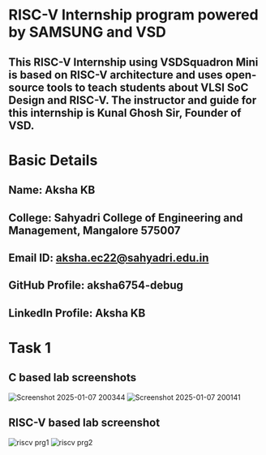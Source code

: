 
# RISC-V Internship program powered by SAMSUNG and VSD
## This RISC-V Internship using VSDSquadron Mini is based on RISC-V architecture and uses open-source tools to teach students about VLSI SoC Design and RISC-V. The instructor and guide for this internship is Kunal Ghosh Sir, Founder of VSD.
# Basic Details
## Name: Aksha KB
## College: Sahyadri College of Engineering and Management, Mangalore 575007
## Email ID: aksha.ec22@sahyadri.edu.in
## GitHub Profile: aksha6754-debug
## LinkedIn Profile: Aksha KB
# Task 1
## C based lab screenshots
![Screenshot 2025-01-07 200344](https://github.com/user-attachments/assets/eac3055b-0ed5-45cc-8940-1707054030c9)
![Screenshot 2025-01-07 200141](https://github.com/user-attachments/assets/9618fab5-3a55-45ae-822c-94a22a8d5869)

## RISC-V based lab screenshot 
![riscv prg1](https://github.com/user-attachments/assets/abb2f63f-bcad-4c59-ab5e-d2e14a8e98ec)
![riscv prg2](https://github.com/user-attachments/assets/26e783bd-d7ce-48b7-9650-b2471415ea67)


